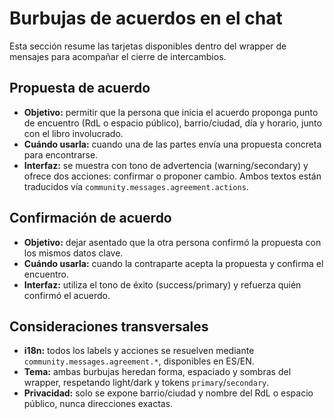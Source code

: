 # Burbujas de acuerdos en el chat

Esta sección resume las tarjetas disponibles dentro del wrapper de mensajes para acompañar el cierre de intercambios.

## Propuesta de acuerdo

- **Objetivo:** permitir que la persona que inicia el acuerdo proponga punto de encuentro (RdL o espacio público), barrio/ciudad, día y horario, junto con el libro involucrado.
- **Cuándo usarla:** cuando una de las partes envía una propuesta concreta para encontrarse.
- **Interfaz:** se muestra con tono de advertencia (warning/secondary) y ofrece dos acciones: confirmar o proponer cambio. Ambos textos están traducidos vía `community.messages.agreement.actions`.

## Confirmación de acuerdo

- **Objetivo:** dejar asentado que la otra persona confirmó la propuesta con los mismos datos clave.
- **Cuándo usarla:** cuando la contraparte acepta la propuesta y confirma el encuentro.
- **Interfaz:** utiliza el tono de éxito (success/primary) y refuerza quién confirmó el acuerdo.

## Consideraciones transversales

- **i18n:** todos los labels y acciones se resuelven mediante `community.messages.agreement.*`, disponibles en ES/EN.
- **Tema:** ambas burbujas heredan forma, espaciado y sombras del wrapper, respetando light/dark y tokens `primary`/`secondary`.
- **Privacidad:** solo se expone barrio/ciudad y nombre del RdL o espacio público, nunca direcciones exactas.
